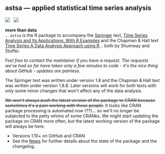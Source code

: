 ## astsa &mdash; applied statistical time series analysis
<a href="https://github.com/nickpoison"><img src="https://img.shields.io/badge/NickyPoison-approved-ff69b4.svg?style=flat"></a>&nbsp;&nbsp;
<a href="https://github.com/nickpoison/astsa/blob/master/NEWS.md">
<img src="https://img.shields.io/badge/Latest Version-1.10.6-0077be.svg?style=flat"></a>


**more than data**  
... `astsa` is the R package to accompany the [Springer](http://www.springer.com/us/book/9783319524511) text, [Time Series Analysis and Its Applications: With R Examples](http://www.stat.pitt.edu/stoffer/tsa4/)  and the Chapman & Hall text  [Time Series A Data Analysis Approach using R](http://www.stat.pitt.edu/stoffer/tsda/)... both by Shumway and Stoffer. 

*Feel free to contact the maintainer if you have a request. The requests we've had so far have taken only a few minutes to code - it's the nice thing about GitHub - updates are painless.*

The Springer text was written under version 1.8 and the Chapman & Hall text was written under version 1.8.8. Later versions will work for both texts with only some minor changes that won't affect any of the data analysis. 

<s>
We won't always push the latest version of the package to CRAN because sometimes it's a pain working with those people.</s> It looks like CRAN package processing is  automated now (??)... so we'll no longer be subjected to the petty whims of some CRANks.  We might start updating the package on CRAN more often, but the latest working version of the package will always be here.
 
* Versions 1.10+ on GitHub and CRAN 
* See the [News](https://github.com/nickpoison/astsa/blob/master/NEWS.md) for further details about the state of the package and the changelog.

